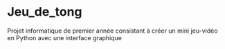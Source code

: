 # Jeu_de_tong

Projet informatique de premier année consistant à créer un mini jeu-vidéo en Python avec une interface graphique
